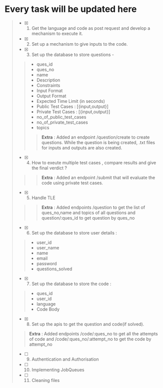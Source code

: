 # Every task will be updated here

>- [x] 1. Get the language and code as post request and develop a mechanism to execute it.
>- [x] 2. Set up a mechanism to give inputs to the code.
>- [x] 3. Set up the database to store questions - 
> >* ques_id 
> >* ques_no
> >* name
> >* Description
> >* Constraints
> >* Input Format
> >* Output Format
> >* Expected Time Limit (in seconds)
> >* Public Test Cases : [{input,output}]
> >* Private Test Cases : [{input,output}]
> >* no_of_public_test_cases 
> >* no_of_private_test_cases 
> >* topics
> >> <strong>Extra</strong> : Added an endpoint /question/create to create questions. While the question is being created, .txt files for inputs and outputs are also created.
>- [x] 4. How to exeute multiple test cases , compare results and give the final verdict ?
> >> <strong>Extra</strong> : Added an endpoint /submit that will evaluate the code using private test cases.
>- [x] 5. Handle TLE
> >> <strong>Extra</strong> : Added endpoints /question to get the list of ques_no,name and topics of all questions and question/:ques_id to get question by ques_no
>- [x] 6. Set up the database to store user details :
> >* user_id
> >* user_name
> >* name
> >* email
> >* password
> >* questions_solved
>- [x] 7. Set up the database to store the code :
> >* ques_id
> >* user_id
> >* language
> >* Code Body
>- [x] 8. Set up the apis to get the question and code(if solved).
>> <strong>Extra</strong> : Added endpoints /code/:ques_no to get all the attempts of code and /code/:ques_no/:attempt_no to get the code by attempt_no
>- [ ] 9. Authentication and Authorisation
>- [ ] 10. Implementing JobQueues
>- [ ] 11. Cleaning files